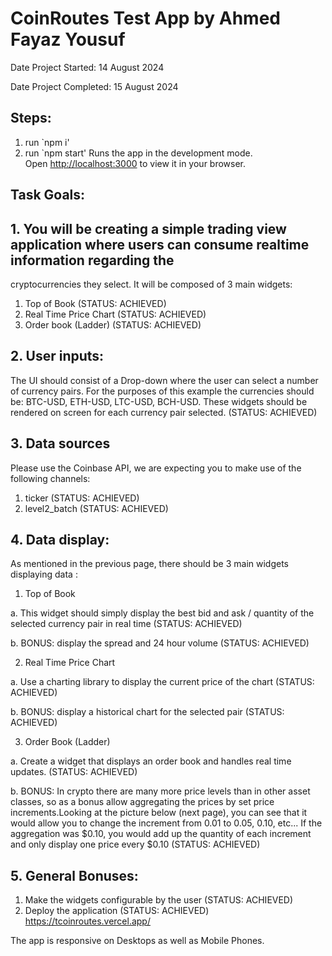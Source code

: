 # CoinRoutes Test App by Ahmed Fayaz Yousuf

Date Project Started: 14 August 2024

Date Project Completed: 15 August 2024

## Steps:
1. run `npm i'
2. run `npm start'
Runs the app in the development mode.\
Open [http://localhost:3000](http://localhost:3000) to view it in your browser.

## Task Goals:

## 1. You will be creating a simple trading view application where users can consume realtime information regarding the
cryptocurrencies they select. It will be composed of 3 main widgets:
1. Top of Book (STATUS: ACHIEVED)
2. Real Time Price Chart (STATUS: ACHIEVED)
3. Order book (Ladder) (STATUS: ACHIEVED)


## 2. User inputs:
The UI should consist of a Drop-down where the user can select a number of currency pairs. For the purposes of
this example the currencies should be: BTC-USD, ETH-USD, LTC-USD, BCH-USD. These widgets should be
rendered on screen for each currency pair selected. (STATUS: ACHIEVED)


## 3. Data sources
Please use the Coinbase API, we are expecting you to make use of the following channels:
1. ticker (STATUS: ACHIEVED)
2. level2_batch (STATUS: ACHIEVED)


## 4. Data display:
As mentioned in the previous page, there should be 3 main widgets displaying data :
1. Top of Book

a. This widget should simply display the best bid and ask / quantity of the selected currency pair in real time (STATUS: ACHIEVED)

b. BONUS: display the spread and 24 hour volume (STATUS: ACHIEVED)


2. Real Time Price Chart

a. Use a charting library to display the current price of the chart (STATUS: ACHIEVED)

b. BONUS: display a historical chart for the selected pair (STATUS: ACHIEVED)

3. Order Book (Ladder)

a. Create a widget that displays an order book and handles real time updates. (STATUS: ACHIEVED)

b. BONUS: In crypto there are many more price levels than in other asset classes, so as a bonus allow
aggregating the prices by set price increments.Looking at the picture below (next page), you can see
that it would allow you to change the increment from 0.01 to 0.05, 0.10, etc... If the aggregation
was $0.10, you would add up the quantity of each increment and only display one price every $0.10 (STATUS: ACHIEVED)

## 5. General Bonuses:
1. Make the widgets configurable by the user (STATUS: ACHIEVED)
2. Deploy the application (STATUS: ACHIEVED)
https://tcoinroutes.vercel.app/

The app is responsive on Desktops as well as Mobile Phones.
